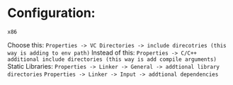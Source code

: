 # Configuration:

`x86`

Choose this: `Properties -> VC Directories -> include direcotries (this way is adding to env path)`
Instead of this: `Properties -> C/C++ additional include directories (this way is add compile arguments)`
Static Libraries:
`Properties -> Linker -> General -> addtional library directories`
`Properties -> Linker -> Input -> addtional dependencies` 